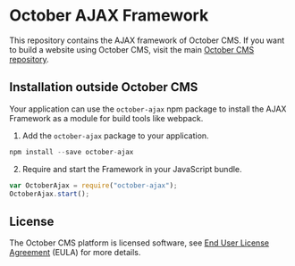 # October AJAX Framework

This repository contains the AJAX framework of October CMS. If you want to build a website using October CMS, visit the main [October CMS repository](http://github.com/octobercms/october).

## Installation outside October CMS

Your application can use the `october-ajax` npm package to install the AJAX Framework as a module for build tools like webpack.

1. Add the `october-ajax` package to your application.

```js
npm install --save october-ajax
```

2. Require and start the Framework in your JavaScript bundle.

```js
var OctoberAjax = require("october-ajax");
OctoberAjax.start();
```

## License

The October CMS platform is licensed software, see [End User License Agreement](./LICENSE.md) (EULA) for more details.
